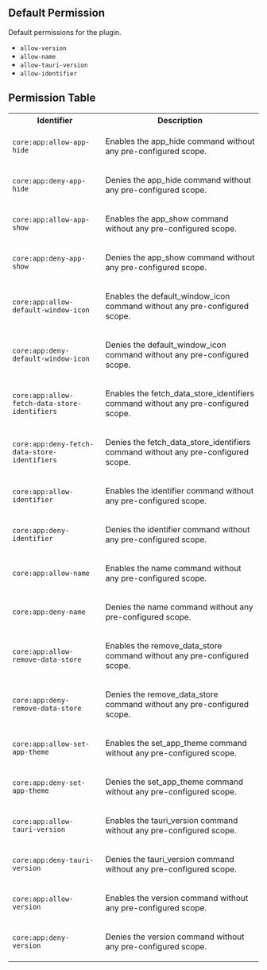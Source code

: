 ## Default Permission

Default permissions for the plugin.

- `allow-version`
- `allow-name`
- `allow-tauri-version`
- `allow-identifier`

## Permission Table

<table>
<tr>
<th>Identifier</th>
<th>Description</th>
</tr>


<tr>
<td>

`core:app:allow-app-hide`

</td>
<td>

Enables the app_hide command without any pre-configured scope.

</td>
</tr>

<tr>
<td>

`core:app:deny-app-hide`

</td>
<td>

Denies the app_hide command without any pre-configured scope.

</td>
</tr>

<tr>
<td>

`core:app:allow-app-show`

</td>
<td>

Enables the app_show command without any pre-configured scope.

</td>
</tr>

<tr>
<td>

`core:app:deny-app-show`

</td>
<td>

Denies the app_show command without any pre-configured scope.

</td>
</tr>

<tr>
<td>

`core:app:allow-default-window-icon`

</td>
<td>

Enables the default_window_icon command without any pre-configured scope.

</td>
</tr>

<tr>
<td>

`core:app:deny-default-window-icon`

</td>
<td>

Denies the default_window_icon command without any pre-configured scope.

</td>
</tr>

<tr>
<td>

`core:app:allow-fetch-data-store-identifiers`

</td>
<td>

Enables the fetch_data_store_identifiers command without any pre-configured scope.

</td>
</tr>

<tr>
<td>

`core:app:deny-fetch-data-store-identifiers`

</td>
<td>

Denies the fetch_data_store_identifiers command without any pre-configured scope.

</td>
</tr>

<tr>
<td>

`core:app:allow-identifier`

</td>
<td>

Enables the identifier command without any pre-configured scope.

</td>
</tr>

<tr>
<td>

`core:app:deny-identifier`

</td>
<td>

Denies the identifier command without any pre-configured scope.

</td>
</tr>

<tr>
<td>

`core:app:allow-name`

</td>
<td>

Enables the name command without any pre-configured scope.

</td>
</tr>

<tr>
<td>

`core:app:deny-name`

</td>
<td>

Denies the name command without any pre-configured scope.

</td>
</tr>

<tr>
<td>

`core:app:allow-remove-data-store`

</td>
<td>

Enables the remove_data_store command without any pre-configured scope.

</td>
</tr>

<tr>
<td>

`core:app:deny-remove-data-store`

</td>
<td>

Denies the remove_data_store command without any pre-configured scope.

</td>
</tr>

<tr>
<td>

`core:app:allow-set-app-theme`

</td>
<td>

Enables the set_app_theme command without any pre-configured scope.

</td>
</tr>

<tr>
<td>

`core:app:deny-set-app-theme`

</td>
<td>

Denies the set_app_theme command without any pre-configured scope.

</td>
</tr>

<tr>
<td>

`core:app:allow-tauri-version`

</td>
<td>

Enables the tauri_version command without any pre-configured scope.

</td>
</tr>

<tr>
<td>

`core:app:deny-tauri-version`

</td>
<td>

Denies the tauri_version command without any pre-configured scope.

</td>
</tr>

<tr>
<td>

`core:app:allow-version`

</td>
<td>

Enables the version command without any pre-configured scope.

</td>
</tr>

<tr>
<td>

`core:app:deny-version`

</td>
<td>

Denies the version command without any pre-configured scope.

</td>
</tr>
</table>

